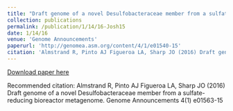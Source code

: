 ```yaml
---
title: "Draft genome of a novel Desulfobacteraceae member from a sulfate-reducing bioreactor metagenome"
collection: publications
permalink: /publication/1/14/16-Josh15
date: 1/14/16
venue: 'Genome Announcements'
paperurl: 'http://genomea.asm.org/content/4/1/e01540-15'
citation: 'Almstrand R, Pinto AJ Figueroa LA, Sharp JO (2016) Draft genome of a novel Desulfobacteraceae member from a sulfate-reducing bioreactor metagenome. Genome Announcements 4(1) e01563-15'
---
```


<a href='http://genomea.asm.org/content/4/1/e01540-15'>Download paper here</a>

Recommended citation: Almstrand R, Pinto AJ Figueroa LA, Sharp JO (2016) Draft genome of a novel Desulfobacteraceae member from a sulfate-reducing bioreactor metagenome. Genome Announcements 4(1) e01563-15